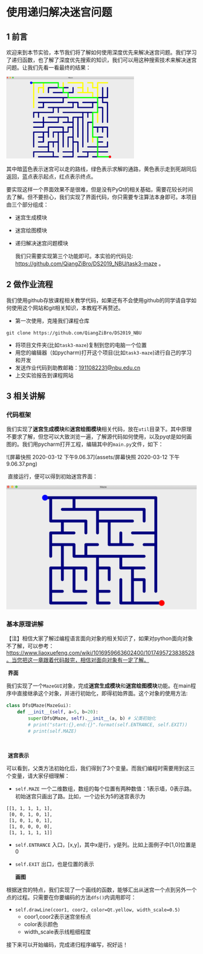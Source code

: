 # 使用递归解决迷宫问题

## 1 前言

​		欢迎来到本节实验，本节我们将了解如何使用深度优先来解决迷宫问题。我们学习了递归函数，也了解了深度优先搜索的知识，我们可以用这种搜索技术来解决迷宫问题。让我们先看一看最终的结果：

<img src="assets/屏幕快照 2020-03-12 下午8.15.51-4015693.png" alt="屏幕快照 2020-03-12 下午8.15.51" style="zoom:33%;" />

​		其中暗蓝色表示迷宫可以走的路线，绿色表示求解的通路，黄色表示走到死胡同后返回，蓝点表示起点，红点表示终点。

​		要实现这样一个界面效果不是很难，但是没有PyQt的相关基础，需要花较长时间去了解。但不要担心，我们实现了界面代码，你只需要专注算法本身即可。本项目由三个部分组成：

- 迷宫生成模块

- 迷宫绘图模块

- 递归解决迷宫问题模块

  我们只需要实现第三个功能即可。本实验的代码见: https://github.com/QiangZiBro/DS2019_NBU/task3-maze 。

## 2 做作业流程

​		我们使用github存放课程相关教学代码，如果还有不会使用github的同学请自学如何使用这个网站和git相关知识，本教程不再赘述。

- 第一次使用，克隆我们课程仓库

```
git clone https://github.com/QiangZiBro/DS2019_NBU
```

- 将项目文件夹(比如`task3-maze`)复制到您的电脑一个位置 
- 用您的编辑器（如pycharm)打开这个项目(比如`task3-maze`)进行自己的学习和开发 
- 发送作业代码到助教邮箱：1911082231@nbu.edu.cn
- 上交实验报告到课程网站

## 3 相关讲解

### 代码框架

​		我们实现了**迷宫生成模块**和**迷宫绘图模块**相关代码，放在`util`目录下。其中原理不要求了解，但您可以大致浏览一遍，了解源代码如何使用，以及pyqt是如何画图的。我们用pycharm打开工程，编辑其中的`main.py`文件，如下：

![屏幕快照 2020-03-12 下午9.06.37](assets/屏幕快照 2020-03-12 下午9.06.37.png)



​		直接运行，便可以得到初始迷宫界面：

![image-20200312211521714](assets/image-20200312211521714.png)





### 基本原理讲解

​		【注】相信大家了解过编程语言面向对象的相关知识了，如果对python面向对象不了解，可以参考：https://www.liaoxuefeng.com/wiki/1016959663602400/1017495723838528。当您把这一章跟着代码敲完，相信对面向对象有一定了解。

​		**界面**

​		我们实现了一个`MazeGUI`对象，完成**迷宫生成模块**和**迷宫绘图模块**功能。在main程序中直接继承这个对象，并进行初始化，即得初始界面。这个对象的使用方法:

```python
class DfsQMaze(MazeGui):
    def __init__(self, a=5, b=20):
        super(DfsQMaze, self).__init__(a, b) # 父类初始化
        # print("start:{},end:{}".format(self.ENTRANCE, self.EXIT))
        # print(self.MAZE)
```

​		

​		**迷宫表示**		

​		可以看到，父类方法初始化后，我们得到了3个变量。而我们编程时需要用到这三个变量，请大家仔细理解：

- `self.MAZE` 一个二维数组，数组的每个位置有两种数值：1表示墙，0表示路。初始迷宫只画出了路。比如，一个边长为5的迷宫表示为

```
[[1, 1, 1, 1, 1],
 [0, 0, 1, 0, 1], 
 [1, 0, 1, 0, 1],
 [1, 0, 0, 0, 0], 
 [1, 1, 1, 1, 1]]
```



- `self.ENTRANCE`     入口，[x,y]，其中x是行，y是列。比如上面例子中[1,0]位置是0

- `self.EXIT`             出口，也是位置的表示

     **画图**

​        根据迷宫的特点，我们实现了一个画线的函数，能够汇出从迷宫一个点到另外一个点的过程。只需要在你要编码的方法`dfs()`内调用即可：

- `self.drawLine(coor1, coor2, color=Qt.yellow, width_scale=0.5)`
  - coor1,coor2表示迷宫坐标点
  - color表示颜色
  - width_scale表示线粗细程度

接下来可以开始编码，完成递归程序编写，祝好运！

